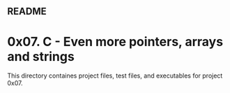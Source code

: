## README

# 0x07. C - Even more pointers, arrays and strings

This directory containes project files, test files, and executables for project 0x07.
